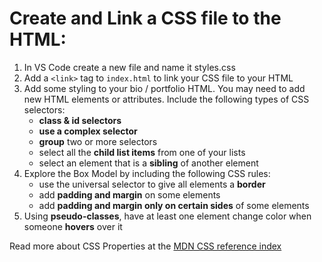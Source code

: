 # Create and Link a CSS file to the HTML:

1. In VS Code create a new file and name it styles.css
1. Add a `<link>` tag to `index.html` to link your CSS file to your HTML
1. Add some styling to your bio / portfolio HTML. You may need to add new HTML elements or attributes.
   Include the following types of CSS selectors:
   - **class & id selectors**
   - **use a complex selector**
   - **group** two or more selectors
   - select all the **child list items** from one of your lists
   - select an element that is a **sibling** of another element
1. Explore the Box Model by including the following CSS rules:
   - use the universal selector to give all elements a **border**
   - add **padding and margin** on some elements
   - add **padding and margin only on certain sides** of some elements
1. Using **pseudo-classes**, have at least one element change color when someone **hovers** over it

Read more about CSS Properties at the [MDN CSS reference index](https://developer.mozilla.org/en-US/docs/Web/CSS/Reference#Keyword_index)
